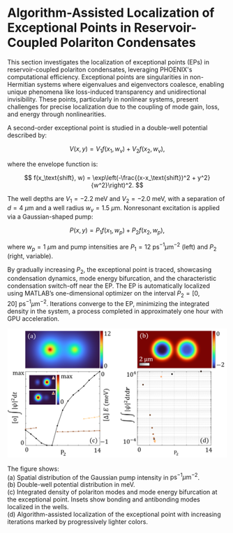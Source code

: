 # Algorithm-Assisted Localization of Exceptional Points in Reservoir-Coupled Polariton Condensates

This section investigates the localization of exceptional points (EPs) in reservoir-coupled polariton condensates, leveraging PHOENIX's computational efficiency. Exceptional points are singularities in non-Hermitian systems where eigenvalues and eigenvectors coalesce, enabling unique phenomena like loss-induced transparency and unidirectional invisibility. These points, particularly in nonlinear systems, present challenges for precise localization due to the coupling of mode gain, loss, and energy through nonlinearities.

A second-order exceptional point is studied in a double-well potential described by:

$$
V(x, y) = V_1 f(x_1, w_v) + V_2 f(x_2, w_v),
$$

where the envelope function is:

$$
f(x_\text{shift}, w) = \exp\left(-\frac{(x-x_\text{shift})^2 + y^2}{w^2}\right)^2.
$$

The well depths are $V_1 = -2.2~\text{meV}$ and $V_2 = -2.0~\text{meV}$, with a separation of $d = 4~\mu\text{m}$ and a well radius $w_v = 1.5~\mu\text{m}$. Nonresonant excitation is applied via a Gaussian-shaped pump:

$$
P(x, y) = P_1 f(x_1, w_p) + P_2 f(x_2, w_p),
$$

where $w_p = 1~\mu\text{m}$ and pump intensities are $P_1 = 12~\text{ps}^{-1}\mu\text{m}^{-2}$ (left) and $P_2$ (right, variable). 

By gradually increasing $P_2$, the exceptional point is traced, showcasing condensation dynamics, mode energy bifurcation, and the characteristic condensation switch-off near the EP. The EP is automatically localized using MATLAB’s one-dimensional optimizer on the interval $P_2 = [0, 20]~\text{ps}^{-1}\mu\text{m}^{-2}$. Iterations converge to the EP, minimizing the integrated density in the system, a process completed in approximately one hour with GPU acceleration.

![example2_overview_tc2.png](example2_overview_tc2.png)

The figure shows:  
(a) Spatial distribution of the Gaussian pump intensity in $\text{ps}^{-1}\mu\text{m}^{-2}$.  
(b) Double-well potential distribution in $\text{meV}$.  
(c) Integrated density of polariton modes and mode energy bifurcation at the exceptional point. Insets show bonding and antibonding modes localized in the wells.  
(d) Algorithm-assisted localization of the exceptional point with increasing iterations marked by progressively lighter colors.